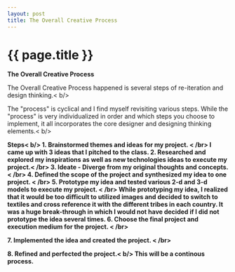 ```yaml
---
layout: post
title: The Overall Creative Process
---
```


{{ page.title }}
================

<p class="meta">

<b>The Overall Creative Process</b><br />

The Overall Creative Process happened is several steps of re-iteration and design thinking.< b/>

The "process" is cyclical and I find myself revisiting various steps. While the "process" is very individualized in order and which steps you choose to implement, it all incorporates the core designer and designing thinking elements.< b/>

<b>Steps<b>< b/>
<b>1. Brainstormed themes and ideas for my project. <b>< /br>
        I came up with 3 ideas that I pitched to the class.
<b>2. Researched and explored my inspirations as well as new technologies ideas to execute my project.<b>< /br>
<b>3. Ideate - Diverge from my original thoughts and concepts. <b>< /br>
<b>4. Defined the scope of the project and synthesized my idea to one project. <b>< /br>
<b>5. Prototype my idea and tested various 2-d and 3-d models to execute my project. <b>< /br>
        While prototyping my idea, I realized that it would be too difficult to utilized images and decided to switch to     textiles and cross reference it with the different tribes in each country. It was a huge break-through in which I would not have decided if I did not prototype the idea several times.
<b>6. Choose the final project and execution medium for the project. <b>< /br>

<b>7. Implemented the idea and created the project. <b>< /br>
        
<b>8. Refined and perfected the project.<b>< b/>
        This will be a continous process. 


